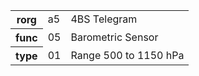 <table>
    <tr>
      <th>rorg</th>
      <td>a5</td>
      <td>4BS Telegram</td>
    </tr>
    <tr>
      <th>func</th>
      <td>05</td>
      <td>Barometric Sensor</td>
    </tr>
    <tr>
      <th>type</th>
      <td>01</td>
      <td>Range 500 to 1150 hPa</td>
    </tr>
  </table>